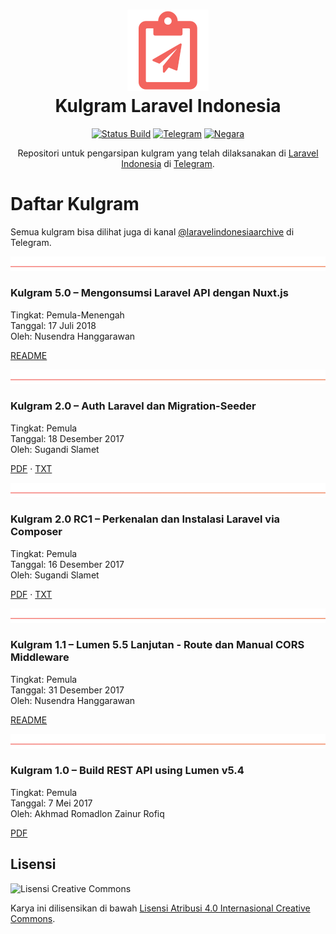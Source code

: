<h1 align="center"><a href="https://github.com/laravelindonesia/kulgram"><img src="./gambar/kulgram.png"></a><br>Kulgram Laravel Indonesia</h1>

<p align="center">
    <a href="https://travis-ci.com/laravelindonesia/kulgram"><img src="https://img.shields.io/travis/com/laravelindonesia/kulgram/master.svg" alt="Status Build"></a>
    <a href="https://telegram.me/laravelindonesia"><img src="https://img.shields.io/badge/chat-di_telegram-2DA5E1.svg" alt="Telegram"></a>
    <a href="https://id.wikipedia.org/wiki/Indonesia"><img src="https://img.shields.io/badge/negara-indonesia-blue.svg" alt="Negara"></a>
</p>

<p align="center">
    Repositori untuk pengarsipan kulgram yang telah dilaksanakan di <a href="https://t.me/laravelindonesia">Laravel Indonesia</a> di <a href="https://telegram.org">Telegram</a>.
</p>


# Daftar Kulgram

Semua kulgram bisa dilihat juga di kanal [@laravelindonesiaarchive](https://t.me/laravelindonesiaarchive) di Telegram.

![](./gambar/pemisah.png)

### Kulgram 5.0 – Mengonsumsi Laravel API dengan Nuxt.js

Tingkat: Pemula-Menengah<br>
Tanggal: 17 Juli 2018<br>
Oleh: Nusendra Hanggarawan<br>

[README](https://github.com/laravelindonesia/kulgram/blob/master/berkas/5.0-Mengonsumsi_Laravel_API_dengan_Nuxt.js/README.md)

![](./gambar/pemisah.png)

### Kulgram 2.0 – Auth Laravel dan Migration-Seeder

Tingkat: Pemula<br>
Tanggal: 18 Desember 2017<br>
Oleh: Sugandi Slamet<br>

[PDF](https://rawgit.com/laravelindonesia/kulgram/master/berkas/2.0-Auth_Laravel_dan_Migration_Seeder/Kulgram_2.0-Auth_Laravel_dan_Migration_Seeder-Sugandi_Slamet.pdf) · 
[TXT](https://raw.githubusercontent.com/laravelindonesia/kulgram/master/berkas/2.0-Auth_Laravel_dan_Migration_Seeder/Teks-Kulgram_2.0-Auth_Laravel_dan_Migration_Seeder-Sugandi_Slamet.txt)

![](./gambar/pemisah.png)

### Kulgram 2.0 RC1 – Perkenalan dan Instalasi Laravel via Composer

Tingkat: Pemula<br>
Tanggal: 16 Desember 2017<br>
Oleh: Sugandi Slamet<br>

[PDF](https://rawgit.com/laravelindonesia/kulgram/master/berkas/2.0_RC1-Perkenalan_dan_Instalasi_Laravel_via_Composer/Kulgram_2.0_RC1-Perkenalan_dan_Instalasi_Laravel_via_Composer-Sugandi_Slamet.pdf) · 
[TXT](https://raw.githubusercontent.com/laravelindonesia/kulgram/master/berkas/2.0_RC1-Perkenalan_dan_Instalasi_Laravel_via_Composer/Teks-Kulgram_2.0_RC1-Perkenalan_dan_Instalasi_Laravel_via_Composer-Sugandi_Slamet.txt)

![](./gambar/pemisah.png)

### Kulgram 1.1 – Lumen 5.5 Lanjutan - Route dan Manual CORS Middleware

Tingkat: Pemula<br>
Tanggal: 31 Desember 2017<br>
Oleh: Nusendra Hanggarawan<br>

[README](https://github.com/laravelindonesia/kulgram/blob/master/berkas/1.1-Penjelasan_tambahan_Route_dan_Manual_CORS_Middleware_Lumen_v5.5/README.md)

![](./gambar/pemisah.png)

### Kulgram 1.0 – Build REST API using Lumen v5.4

Tingkat: Pemula<br>
Tanggal: 7 Mei 2017<br>
Oleh: Akhmad Romadlon Zainur Rofiq<br>

[PDF](https://rawgit.com/laravelindonesia/kulgram/master/berkas/1.0-Build_REST_API_using_Lumen_v5.4/Kulgram_1.0-Build_REST_API_using_Lumen_v5.4-Akhmad_Zainur.pdf)


## Lisensi

![Lisensi Creative Commons](https://licensebuttons.net/l/by/4.0/88x31.png)

Karya ini dilisensikan di bawah [Lisensi Atribusi 4.0 Internasional Creative Commons](https://creativecommons.org/licenses/by/4.0/deed.id).

